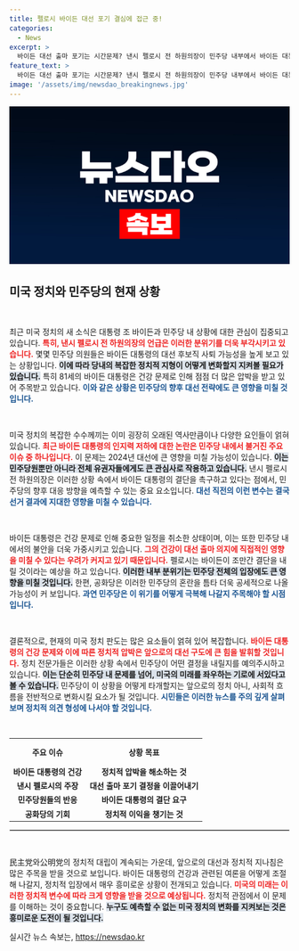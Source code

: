 ```yaml
---
title: 펠로시 바이든 대선 포기 결심에 접근 중!
categories:
  - News
excerpt: >
  바이든 대선 출마 포기는 시간문제? 낸시 펠로시 전 하원의장이 민주당 내부에서 바이든 대통령의 사퇴 가능성을 이야기하며 당의 분위기가 급변하고 있다. 81세의 바이든은 인지력 논란 속에서 대선 결단을 내릴까? 클릭해 진실을 확인하세요!
feature_text: >
  바이든 대선 출마 포기는 시간문제? 낸시 펠로시 전 하원의장이 민주당 내부에서 바이든 대통령의 사퇴 가능성을 이야기하며 당의 분위기가 급변하고 있다. 81세의 바이든은 인지력 논란 속에서 대선 결단을 내릴까? 클릭해 진실을 확인하세요!
image: '/assets/img/newsdao_breakingnews.jpg'
---
```


<p><img src="/assets/img/newsdao_breakingnews.jpg" alt="flaretime 속보" /></p>

<h2 data-ke-size="size26">미국 정치와 민주당의 현재 상황</h2>

<p data-ke-size="size16">&nbsp;</p>

<p>최근 미국 정치의 새 소식은 대통령 조 바이든과 민주당 내 상황에 대한 관심이 집중되고 있습니다. <b><span style="color: #ee2323;">특히, 낸시 펠로시 전 하원의장의 언급은 이러한 분위기를 더욱 부각시키고 있습니다.</span></b> 몇몇 민주당 의원들은 바이든 대통령의 대선 후보직 사퇴 가능성을 높게 보고 있는 상황입니다. <b><span style="background-color: #21538527;">이에 따라 당내의 복잡한 정치적 지형이 어떻게 변화할지 지켜볼 필요가 있습니다.</span></b> 특히 81세의 바이든 대통령은 건강 문제로 인해 점점 더 많은 압박을 받고 있어 주목받고 있습니다. <b><span style="color: #1a5490;">이와 같은 상황은 민주당의 향후 대선 전략에도 큰 영향을 미칠 것입니다.</span></b></p>

<p data-ke-size="size16">&nbsp;</p>

<p>미국 정치의 복잡한 수수께끼는 이미 굉장히 오래된 역사만큼이나 다양한 요인들이 얽혀 있습니다. <b><span style="color: #ee2323;">최근 바이든 대통령의 인지력 저하에 대한 논란은 민주당 내에서 불거진 주요 이슈 중 하나입니다.</span></b> 이 문제는 2024년 대선에 큰 영향을 미칠 가능성이 있습니다. <b><span style="background-color: #21538527;">이는 민주당원뿐만 아니라 전체 유권자들에게도 큰 관심사로 작용하고 있습니다.</span></b> 낸시 펠로시 전 하원의장은 이러한 상황 속에서 바이든 대통령의 결단을 촉구하고 있다는 점에서, 민주당의 향후 대응 방향을 예측할 수 있는 중요 요소입니다. <b><span style="color: #1a5490;">대선 직전의 이런 변수는 결국 선거 결과에 지대한 영향을 미칠 수 있습니다.</span></b></p>

<p data-ke-size="size16">&nbsp;</p>

<p>바이든 대통령은 건강 문제로 인해 중요한 일정을 취소한 상태이며, 이는 또한 민주당 내에서의 불안을 더욱 가중시키고 있습니다. <b><span style="color: #ee2323;">그의 건강이 대선 출마 의지에 직접적인 영향을 미칠 수 있다는 우려가 커지고 있기 때문입니다.</span></b> 펠로시는 바이든이 조만간 결단을 내릴 것이라는 예상을 하고 있습니다. <b><span style="background-color: #21538527;">이러한 내부 분위기는 민주당 전체의 입장에도 큰 영향을 미칠 것입니다.</span></b> 한편, 공화당은 이러한 민주당의 혼란을 틈타 더욱 공세적으로 나올 가능성이 커 보입니다. <b><span style="color: #1a5490;">과연 민주당은 이 위기를 어떻게 극복해 나갈지 주목해야 할 시점입니다.</span></b></p>

<p data-ke-size="size16">&nbsp;</p>

<p>결론적으로, 현재의 미국 정치 판도는 많은 요소들이 얽혀 있어 복잡합니다. <b><span style="color: #ee2323;">바이든 대통령의 건강 문제와 이에 따른 정치적 압박은 앞으로의 대선 구도에 큰 힘을 발휘할 것입니다.</span></b> 정치 전문가들은 이러한 상황 속에서 민주당이 어떤 결정을 내릴지를 예의주시하고 있습니다. <b><span style="background-color: #21538527;">이는 단순히 민주당 내 문제를 넘어, 미국의 미래를 좌우하는 기로에 서있다고 볼 수 있습니다.</span></b> 민주당이 이 상황을 어떻게 타개할지는 앞으로의 정치 아니, 사회적 흐름을 전반적으로 변화시킬 요소가 될 것입니다. <b><span style="color: #1a5490;">시민들은 이러한 뉴스를 주의 깊게 살펴보며 정치적 의견 형성에 나서야 할 것입니다.</span></b></p>

<p data-ke-size="size16">&nbsp;</p>

<table style="width:100%; border-collapse:collapse;">
  <tr>
    <th style="text-align: center; height: 40px;"><b>주요 이슈</b></th>
    <th style="text-align: center; height: 40px;"><b>상황 목표</b></th>
  </tr>
  <tr>
    <td style="text-align: center; height: 17px;"><b>바이든 대통령의 건강</b></td>
    <td style="text-align: center; height: 17px;"><b>정치적 압박을 해소하는 것</b></td>
  </tr>
  <tr>
    <td style="text-align: center; height: 17px;"><b>낸시 펠로시의 주장</b></td>
    <td style="text-align: center; height: 17px;"><b>대선 출마 포기 결정을 이끌어내기</b></td>
  </tr>
  <tr>
    <td style="text-align: center; height: 17px;"><b>민주당원들의 반응</b></td>
    <td style="text-align: center; height: 17px;"><b>바이든 대통령의 결단 요구</b></td>
  </tr>
  <tr>
    <td style="text-align: center; height: 17px;"><b>공화당의 기회</b></td>
    <td style="text-align: center; height: 17px;"><b>정치적 이익을 챙기는 것</b></td>
  </tr>
</table>

<hr style="border:1px solid #ccc;"/>

<p data-ke-size="size16">&nbsp;</p>

<p>民主党와公明党의 정치적 대립이 계속되는 가운데, 앞으로의 대선과 정치적 지나침은 많은 주목을 받을 것으로 보입니다. 바이든 대통령의 건강과 관련된 여론을 어떻게 조절해 나갈지, 정치적 입장에서 매우 흥미로운 상황이 전개되고 있습니다. <b><span style="color: #ee2323;">미국의 미래는 이러한 정치적 변수에 따라 크게 영향을 받을 것으로 예상됩니다.</span></b> 정치적 관점에서 이 문제를 이해하는 것이 중요합니다. <b><span style="background-color: #21538527;">누구도 예측할 수 없는 미국 정치의 변화를 지켜보는 것은 흥미로운 도전이 될 것입니다.</span></b></p>
실시간 뉴스 속보는, <a href="https://newsdao.kr" rel="dofollow">https://newsdao.kr</a>


